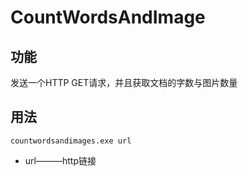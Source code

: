 # CountWordsAndImage
## 功能
发送一个HTTP GET请求，并且获取文档的字数与图片数量

## 用法
`countwordsandimages.exe url`
- url———http链接